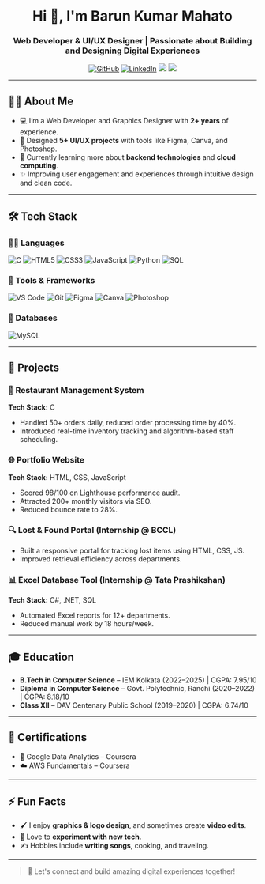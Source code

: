 <h1 align="center">Hi 👋, I'm Barun Kumar Mahato</h1>
<h3 align="center">Web Developer & UI/UX Designer | Passionate about Building and Designing Digital Experiences</h3>

<p align="center">
  <a href="https://github.com/BarunKm" target="_blank"><img src="https://img.shields.io/badge/GitHub-BarunKm-181717?style=for-the-badge&logo=github" alt="GitHub" /></a>
  <a href="https://www.linkedin.com/in/barun-mahato-3748b9255/" target="_blank"><img src="https://img.shields.io/badge/LinkedIn-barun--mahato-0077B5?style=for-the-badge&logo=linkedin" alt="LinkedIn" /></a>
  <a href="mailto:barunkumarmahato09@gmail.com"><img src="https://img.shields.io/badge/Email-barunkumarmahato09@gmail.com-D14836?style=for-the-badge&logo=gmail&logoColor=white" /></a>
  <a href="https://barunkmportfolio.netlify.app/" target="_blank"><img src="https://img.shields.io/badge/Portfolio-Visit Now-blueviolet?style=for-the-badge&logo=internet-explorer" /></a>
</p>

---

## 🧑‍💻 About Me

- 💻 I’m a Web Developer and Graphics Designer with **2+ years** of experience.
- 🎨 Designed **5+ UI/UX projects** with tools like Figma, Canva, and Photoshop.
- 🌱 Currently learning more about **backend technologies** and **cloud computing**.
- ✨ Improving user engagement and experiences through intuitive design and clean code.

---

## 🛠️ Tech Stack

### 👨‍💻 Languages
![C](https://img.shields.io/badge/C-00599C?style=for-the-badge&logo=c&logoColor=white)
![HTML5](https://img.shields.io/badge/HTML5-E34F26?style=for-the-badge&logo=html5&logoColor=white)
![CSS3](https://img.shields.io/badge/CSS3-1572B6?style=for-the-badge&logo=css3&logoColor=white)
![JavaScript](https://img.shields.io/badge/JavaScript-F7DF1E?style=for-the-badge&logo=javascript&logoColor=black)
![Python](https://img.shields.io/badge/Python-3776AB?style=for-the-badge&logo=python&logoColor=white)
![SQL](https://img.shields.io/badge/SQL-4479A1?style=for-the-badge&logo=mysql&logoColor=white)

### 🧰 Tools & Frameworks
![VS Code](https://img.shields.io/badge/VSCode-007ACC?style=for-the-badge&logo=visual-studio-code&logoColor=white)
![Git](https://img.shields.io/badge/Git-F05032?style=for-the-badge&logo=git&logoColor=white)
![Figma](https://img.shields.io/badge/Figma-F24E1E?style=for-the-badge&logo=figma&logoColor=white)
![Canva](https://img.shields.io/badge/Canva-00C4CC?style=for-the-badge&logo=canva&logoColor=white)
![Photoshop](https://img.shields.io/badge/Photoshop-31A8FF?style=for-the-badge&logo=adobe-photoshop&logoColor=white)

### 💾 Databases
![MySQL](https://img.shields.io/badge/MySQL-00000F?style=for-the-badge&logo=mysql&logoColor=white)

---

## 🌟 Projects

### 🍴 Restaurant Management System
**Tech Stack:** C  
- Handled 50+ orders daily, reduced order processing time by 40%.
- Introduced real-time inventory tracking and algorithm-based staff scheduling.

### 🌐 Portfolio Website
**Tech Stack:** HTML, CSS, JavaScript  
- Scored 98/100 on Lighthouse performance audit.
- Attracted 200+ monthly visitors via SEO.
- Reduced bounce rate to 28%.

### 🔍 Lost & Found Portal (Internship @ BCCL)
- Built a responsive portal for tracking lost items using HTML, CSS, JS.
- Improved retrieval efficiency across departments.

### 📊 Excel Database Tool (Internship @ Tata Prashikshan)
**Tech Stack:** C#, .NET, SQL  
- Automated Excel reports for 12+ departments.
- Reduced manual work by 18 hours/week.

---

## 🎓 Education

- **B.Tech in Computer Science** – IEM Kolkata (2022–2025) | CGPA: 7.95/10  
- **Diploma in Computer Science** – Govt. Polytechnic, Ranchi (2020–2022) | CGPA: 8.18/10  
- **Class XII** – DAV Centenary Public School (2019–2020) | CGPA: 6.74/10  

---

## 📜 Certifications

- 🧮 Google Data Analytics – Coursera  
- ☁️ AWS Fundamentals – Coursera  

---

## ⚡ Fun Facts

- 🖌️ I enjoy **graphics & logo design**, and sometimes create **video edits**.
- 🧠 Love to **experiment with new tech**.
- ✍️ Hobbies include **writing songs**, cooking, and traveling.

---

> 🔗 Let's connect and build amazing digital experiences together!
